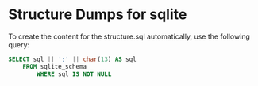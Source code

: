
# Structure Dumps for sqlite
To create the content for the structure.sql automatically, use the following query:
```sql
SELECT sql || ';' || char(13) AS sql
	FROM sqlite_schema
		WHERE sql IS NOT NULL
```
